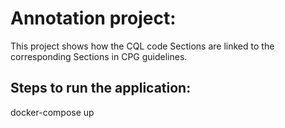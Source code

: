 # Annotation project:
This project shows how the CQL code Sections are linked to the corresponding Sections in CPG guidelines. 

## Steps to run the application:
docker-compose up